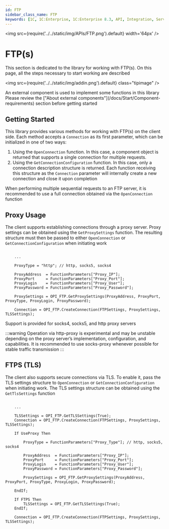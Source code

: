 ```yaml
---
id: FTP
sidebar_class_name: FTP
keywords: [1C, 1C:Enterprise, 1C:Enterprise 8.3, API, Integration, Services, Data Exchange, OneScript, CLI, FTP, FTPS]
---
```


<img src={require('../../static/img/APIs/FTP.png').default} width='64px' />

# FTP(s)

This section is dedicated to the library for working with FTP(s). On this page, all the steps necessary to start working are described

<div class="theme-admonition theme-admonition-info admonition_node_modules-@docusaurus-theme-classic-lib-theme-Admonition-Layout-styles-module alert alert--info">

<img src={require('../../static/img/addin.png').default} class="tipimage" />
<div class="addin">An external component is used to implement some functions in this library<br/>
Please review the ["About external components"](/docs/Start/Component-requirements) section before getting started</div>
</div>

## Getting Started

This library provides various methods for working with FTP(s) on the client side. Each method accepts a `Connection` as its first parameter, which can be initialized in one of two ways:

1. Using the `OpenConnection` function. In this case, a component object is returned that supports a single connection for multiple requests.
2. Using the `GetConnectionConfiguration` function. In this case, only a connection description structure is returned. Each function receiving this structure as the `Connection` parameter will internally create a new connection and close it upon completion

When performing multiple sequential requests to an FTP server, it is recommended to use a full connection obtained via the `OpenConnection` function

## Proxy Usage

The client supports establishing connections through a proxy server. Proxy settings can be obtained using the `GetProxySettings` function. The resulting structure must then be passed to either `OpenConnection` or `GetConnectionConfiguration` when initiating work

```bsl

    ...

    ProxyType = "http"; // http, socks5, socks4

    ProxyAddress  = FunctionParameters["Proxy_IP"];
    ProxyPort     = FunctionParameters["Proxy_Port"];
    ProxyLogin    = FunctionParameters["Proxy_User"];
    ProxyPassword = FunctionParameters["Proxy_Password"];

    ProxySettings = OPI_FTP.GetProxySettings(ProxyAddress, ProxyPort, ProxyType, ProxyLogin, ProxyPassword);

    Connection = OPI_FTP.CreateConnection(FTPSettings, ProxySettings, TLSSettings);

```

Support is provided for socks4, socks5, and http proxy servers

:::warning
Operation via http-proxy is experimental and may be unstable depending on the proxy server’s implementation, configuration, and capabilities. It is recommended to use socks-proxy whenever possible for stable traffic transmission
:::

## FTPS (TLS)

The client also supports secure connections via TLS. To enable it, pass the TLS settings structure to `OpenConnection` or `GetConnectionConfiguration` when initiating work. The TLS settings structure can be obtained using the `GetTlsSettings` function


```bsl

    ...

    TLSSettings = OPI_FTP.GetTLSSettings(True);
    Connection = OPI_FTP.CreateConnection(FTPSettings, ProxySettings, TLSSettings);

    If UseProxy Then

        ProxyType = FunctionParameters["Proxy_Type"]; // http, socks5, socks4

        ProxyAddress  = FunctionParameters["Proxy_IP"];
        ProxyPort     = FunctionParameters["Proxy_Port"];
        ProxyLogin    = FunctionParameters["Proxy_User"];
        ProxyPassword = FunctionParameters["Proxy_Password"];

        ProxySettings = OPI_FTP.GetProxySettings(ProxyAddress, ProxyPort, ProxyType, ProxyLogin, ProxyPassword);

    EndIf;

    If FTPS Then
        TLSSettings = OPI_FTP.GetTLSSettings(True);
    EndIf;

    Connection = OPI_FTP.CreateConnection(FTPSettings, ProxySettings, TLSSettings);

```
